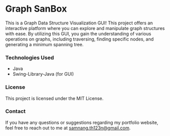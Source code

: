 <h1>Graph SanBox</h1>

This is a Graph Data Structure Visualization GUI! This project offers an interactive platform where you can explore and manipulate graph structures with ease. By utilizing this GUI, you gain the understanding of various operations on graphs, including traversing, finding specific nodes, and generating a minimum spanning tree.

<h3>Technologies Used</h3>

<ul>
  <li>Java</li>
  <li>Swing-Library-Java (for GUI)</li>
</ul>

<h3>License</h3>
This project is licensed under the MIT License.

<h3>Contact</h3>

If you have any questions or suggestions regarding my portfolio website, feel free to reach out to me at samnang.th123n@gmail.com.
 
